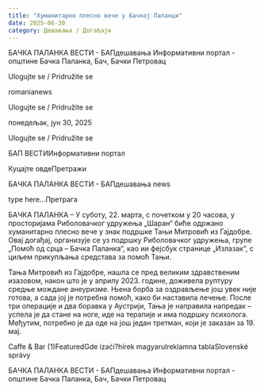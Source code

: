 ```yaml
---
title: "Хуманитарно плесно вече у Бачкој Паланци"
date: 2025-06-30
category: Дешавања / Догађаји
---
```


БАЧКА ПАЛАНКА ВЕСТИ - БАПдешавања Информативни портал - општине Бачка Паланка, Бач, Бачки Петровац

Ulogujte se / Pridružite se

romanianews

Ulogujte se / Pridružite se

понедељак, јун 30, 2025

Ulogujte se / Pridružite se

БАП ВЕСТИИнформативни портал

Куцајте овдеПретражи

БАЧКА ПАЛАНКА ВЕСТИ - БАПдешавања news

type here...Претрага

БАЧКА ПАЛАНКА – У суботу, 22. марта, с почетком у 20 часова, у просторијама Риболовачког удружења „Шаран“ биће одржано хуманитарно плесно вече у знак подршке Тањи Митровић из Гајдобре. Овај догађај, организује се уз подршку Риболовачког удружења, групе „Помоћ од срца – Бачка Паланка“, као ии фејсбук странице „Излазак“, с циљем прикупљања средстава за помоћ Тањи.

Тања Митровић из Гајдобре, нашла се пред великим здравственим изазовом, након што је у априлу 2023. године, доживела руптуру средње мождане анеуризме. Њена борба за оздрављење још увек није готова, а сада јој је потребна помоћ, како би наставила лечење.
После три операције и два боравка у Аустрији, Тања је направила напредак – успела је да стане на ноге, иде на терапије и има подршку психолога. Међутим, потребно је да оде на још један третман, који је заказан за 19. мај.

Caffe & Bar (1)FeaturedGde izaći?hírek magyarulreklamna tablaSlovenské správy

БАЧКА ПАЛАНКА ВЕСТИ - БАПдешавања Информативни портал - општине Бачка Паланка, Бач, Бачки Петровац
